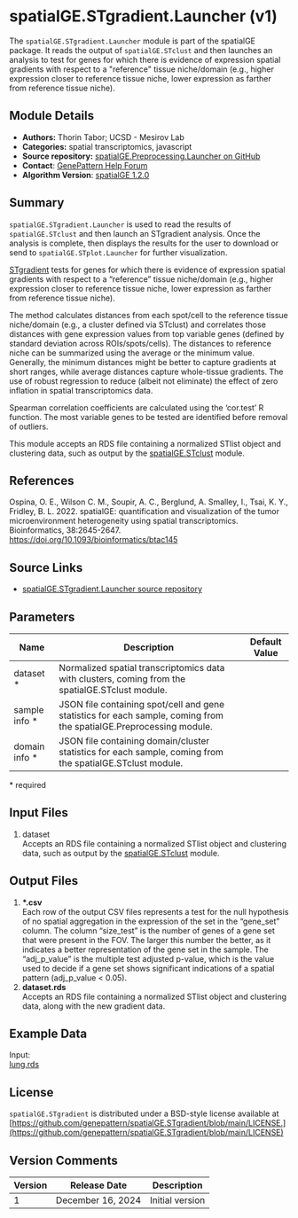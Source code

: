 # spatialGE.STgradient.Launcher (v1)

The `spatialGE.STgradient.Launcher` module is part of the spatialGE package. It reads the output of `spatialGE.STclust` and then
launches an analysis to test for genes for which there is evidence of expression spatial gradients with respect to a 
"reference" tissue niche/domain (e.g., higher expression closer to reference tissue niche, lower expression as farther 
from reference tissue niche).

## Module Details

- **Authors:** Thorin Tabor; UCSD - Mesirov Lab
- **Categories:** spatial transcriptomics, javascript
- **Source repository:** [spatialGE.Preprocessing.Launcher on GitHub](https://github.com/genepattern/spatialGE.STgradient.Launcher)
- **Contact**: [GenePattern Help Forum](https://groups.google.com/forum/?utm_medium=email&utm_source=footer#!forum/genepattern-help)
- **Algorithm Version**: [spatialGE 1.2.0](https://fridleylab.github.io/spatialGE/)

## Summary

`spatialGE.STgradient.Launcher` is used to read the results of `spatialGE.STclust` and then launch an STgradient analysis. Once the analysis is complete, then displays the results for the user to download or send to `spatialGE.STplot.Launcher` for further visualization.

[STgradient](https://fridleylab.github.io/spatialGE/) tests for genes for which there is evidence of expression spatial 
gradients with respect to a “reference” tissue niche/domain (e.g., higher expression closer to reference tissue niche, 
lower expression as farther from reference tissue niche).

The method calculates distances from each spot/cell to the reference tissue niche/domain (e.g., a cluster defined via
STclust) and correlates those distances with gene expression values from top variable genes (defined by standard
deviation across ROIs/spots/cells). The distances to reference niche can be summarized using the average or the minimum
value. Generally, the minimum distances might be better to capture gradients at short ranges, while average distances
capture whole-tissue gradients. The use of robust regression to reduce (albeit not eliminate) the effect of zero
inflation in spatial transcriptomics data.

Spearman correlation coefficients are calculated using the ‘cor.test’ R function. The most variable genes to be tested
are identified before removal of outliers.

This module accepts an RDS file containing a normalized STlist object and clustering data, such as output by the [spatialGE.STclust](https://github.com/genepattern/spatialGE.STclust) module.

## References

Ospina, O. E., Wilson C. M., Soupir, A. C., Berglund, A. Smalley, I., Tsai, K. Y., Fridley, B. L. 2022. spatialGE: quantification and visualization of the tumor microenvironment heterogeneity using spatial transcriptomics. Bioinformatics, 38:2645-2647. https://doi.org/10.1093/bioinformatics/btac145

## Source Links
* [spatialGE.STgradient.Launcher source repository](https://github.com/genepattern/spatialGE.STgradient.Launcher/)

## Parameters

| Name               | Description                                                                                                         | Default Value |
|--------------------|---------------------------------------------------------------------------------------------------------------------|---------------|
| dataset *          | Normalized spatial transcriptomics data with clusters, coming from the spatialGE.STclust module.                    |               |
| sample info *      | JSON file containing spot/cell and gene statistics for each sample, coming from the spatialGE.Preprocessing module. |               |
| domain info *      | JSON file containing domain/cluster statistics for each sample, coming from the spatialGE.STclust module.           |               |                                                                                                                                              |               |

\*  required

## Input Files
1. dataset  
   Accepts an RDS file containing a normalized STlist object and clustering data, such as output by the [spatialGE.STclust](https://github.com/genepattern/spatialGE.STclust) module.

    
## Output Files
1. **\*.csv**  
   Each row of the output CSV files represents a test for the null hypothesis of no spatial aggregation in the expression of the set in the “gene_set” column. The column “size_test” is the number of genes of a gene set that were present in the FOV. The larger this number the better, as it indicates a better representation of the gene set in the sample. The “adj_p_value” is the multiple test adjusted p-value, which is the value used to decide if a gene set shows significant indications of a spatial pattern (adj_p_value < 0.05).
2. **dataset.rds**  
   Accepts an RDS file containing a normalized STlist object and clustering data, along with the new gradient data.

## Example Data

Input:  
[lung.rds](https://github.com/genepattern/spatialGE.STgradient/blob/main/data/lung.rds)

## License

`spatialGE.STgradient` is distributed under a BSD-style license available at [https://github.com/genepattern/spatialGE.STgradient/blob/main/LICENSE.](https://github.com/genepattern/spatialGE.STgradient/blob/main/LICENSE)

## Version Comments

| Version | Release Date      | Description     |
|---------|-------------------|-----------------|
| 1       | December 16, 2024 | Initial version |

